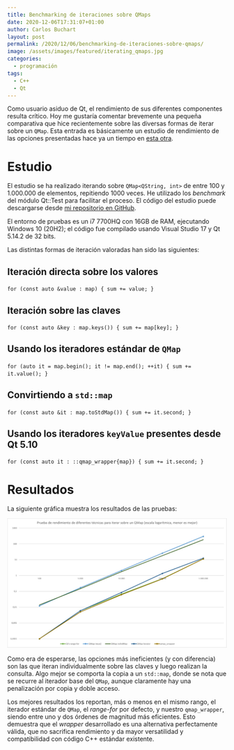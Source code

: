 ```yaml
---
title: Benchmarking de iteraciones sobre QMaps
date: 2020-12-06T17:31:07+01:00
author: Carlos Buchart
layout: post
permalink: /2020/12/06/benchmarking-de-iteraciones-sobre-qmaps/
image: /assets/images/featured/iterating_qmaps.jpg
categories:
  - programación
tags:
  - C++
  - Qt
---
```

Como usuario asiduo de Qt, el rendimiento de sus diferentes componentes resulta crítico. Hoy me gustaría comentar brevemente una pequeña comparativa que hice recientemente sobre las diversas formas de iterar sobre un `QMap`. Esta entrada es básicamente un estudio de rendimiento de las opciones presentadas hace ya un tiempo en [esta otra]({{url}}/2020/04/26/iterando-sobre-qmaps/).

# Estudio

El estudio se ha realizado iterando sobre `QMap<QString, int>` de entre 100 y 1.000.000 de elementos, repitiendo 1000 veces. He utilizado los _benchmark_ del módulo Qt::Test para facilitar el proceso. El código del estudio puede descargarse desde [mi repositorio en GitHub](https://github.com/cbuchart/HeaderFiles.com/tree/master/qmap_wrapper_benchmark).

El entorno de pruebas es un i7 7700HQ con 16GB de RAM, ejecutando Windows 10 (20H2); el código fue compilado usando Visual Studio 17 y Qt 5.14.2 de 32 bits.

Las distintas formas de iteración valoradas han sido las siguientes:

## Iteración directa sobre los valores

`for (const auto &value : map) { sum += value; }`

## Iteración sobre las claves

`for (const auto &key : map.keys()) { sum += map[key]; }`

## Usando los iteradores estándar de `QMap`

`for (auto it = map.begin(); it != map.end(); ++it) { sum += it.value(); }`

## Convirtiendo a `std::map`

`for (const auto &it : map.toStdMap()) { sum += it.second; }`

## Usando los iteradores `keyValue` presentes desde Qt 5.10

`for (const auto it : ::qmap_wrapper{map}) { sum += it.second; }`

# Resultados

La siguiente gráfica muestra los resultados de las pruebas:

![todo](/assets/images/benchmark_qmap_wrapper.jpg)

Como era de esperarse, las opciones más ineficientes (y con diferencia) son las que iteran individualmente sobre las claves y luego realizan la consulta. Algo mejor se comporta la copia a un `std::map`, donde se nota que se recurre al iterador base del `QMap`, aunque claramente hay una penalización por copia y doble acceso.

Los mejores resultados los reportan, más o menos en el mismo rango, el iterador estándar de `QMap`, el _range-for_ por defecto, y nuestro `qmap_wrapper`, siendo entre uno y dos órdenes de magnitud más eficientes. Esto demuestra que el _wrapper_ desarrollado es una alternativa perfectamente válida, que no sacrifica rendimiento y da mayor versatilidad y compatibilidad con código C++ estándar existente.
